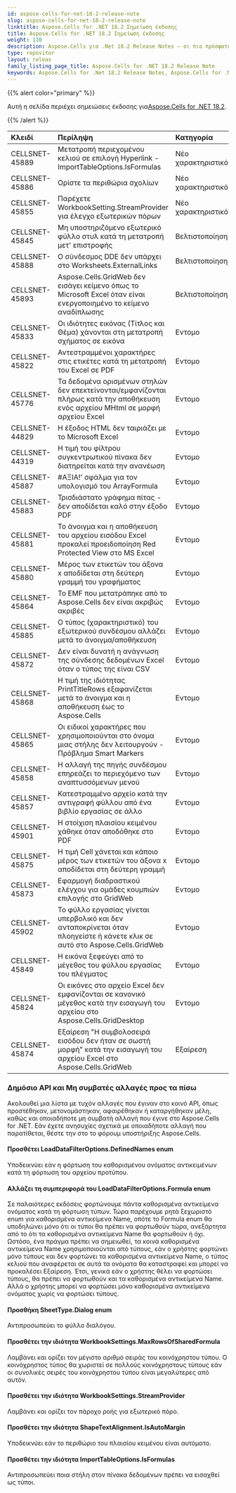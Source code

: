 ```yaml
---
id: aspose-cells-for-net-18-2-release-note
slug: aspose-cells-for-net-18-2-release-note
linktitle: Aspose.Cells for .NET 18.2 Σημείωση έκδοσης
title: Aspose.Cells for .NET 18.2 Σημείωση έκδοσης
weight: 110
description: Aspose.Cells για .Net 18.2 Release Notes – οι πιο πρόσφατες βελτιώσεις, νέες δυνατότητες και επιδιορθώσεις
type: repositor
layout: releas
family_listing_page_title: Aspose.Cells for .NET 18.2 Release Note
keywords: Aspose.Cells for .Net 18.2 Release Notes, Aspose.Cells for .Net 18.2 updates and fixe
---
```

{{% alert color="primary" %}} 

 Αυτή η σελίδα περιέχει σημειώσεις έκδοσης για[Aspose.Cells for .NET 18.2](https://www.nuget.org/packages/Aspose.Cells/18.2.0).

{{% /alert %}} 

|**Κλειδί**|**Περίληψη**|**Κατηγορία**|
| :- | :- | :- |
|CELLSNET-45889|Μετατροπή περιεχομένου κελιού σε επιλογή Hyperlink - ImportTableOptions.IsFormulas|Νέο χαρακτηριστικό|
|CELLSNET-45886|Ορίστε τα περιθώρια σχολίων|Νέο χαρακτηριστικό|
|CELLSNET-45855|Παρέχετε WorkbookSetting.StreamProvider για έλεγχο εξωτερικών πόρων|Νέο χαρακτηριστικό|
|CELLSNET-45845|Μη υποστηριζόμενο εξωτερικό φύλλο στυλ κατά τη μετατροπή μετ' επιστροφής|Βελτιστοποίηση|
|CELLSNET-45888|Ο σύνδεσμος DDE δεν υπάρχει στο Worksheets.ExternalLinks|Βελτιστοποίηση|
|CELLSNET-45893|Aspose.Cells.GridWeb δεν εισάγει κείμενο όπως το Microsoft Excel όταν είναι ενεργοποιημένο το κείμενο αναδίπλωσης|Βελτιστοποίηση|
|CELLSNET-45833|Οι ιδιότητες εικόνας (Τίτλος και Θέμα) χάνονται στη μετατροπή σχήματος σε εικόνα|Εντομο|
|CELLSNET-45822|Αντεστραμμένοι χαρακτήρες στις ετικέτες κατά τη μετατροπή του Excel σε PDF|Εντομο|
|CELLSNET-45776|Τα δεδομένα ορισμένων στηλών δεν επεκτείνονται/εμφανίζονται πλήρως κατά την αποθήκευση ενός αρχείου MHtml σε μορφή αρχείου Excel|Εντομο|
|CELLSNET-44829|Η έξοδος HTML δεν ταιριάζει με το Microsoft Excel|Εντομο|
|CELLSNET-44319|Η τιμή του φίλτρου συγκεντρωτικού πίνακα δεν διατηρείται κατά την ανανέωση|Εντομο|
|CELLSNET-45887|#ΑΞΙΑ!' σφάλμα για τον υπολογισμό του ArrayFormula|Εντομο|
|CELLSNET-45883|Τρισδιάστατο γράφημα πίτας - δεν αποδίδεται καλό στην έξοδο PDF|Εντομο|
|CELLSNET-45881|Το άνοιγμα και η αποθήκευση του αρχείου εισόδου Excel προκαλεί προειδοποίηση Red Protected View στο MS Excel|Εντομο|
|CELLSNET-45880|Μέρος των ετικετών του άξονα x αποδίδεται στη δεύτερη γραμμή του γραφήματος|Εντομο|
|CELLSNET-45864|Το EMF που μετατράπηκε από το Aspose.Cells δεν είναι ακριβώς ακριβές|Εντομο|
|CELLSNET-45885|Ο τύπος (χαρακτηριστικό) του εξωτερικού συνδέσμου αλλάζει μετά το άνοιγμα/αποθήκευση|Εντομο|
|CELLSNET-45872|Δεν είναι δυνατή η ανάγνωση της σύνδεσης δεδομένων Excel όταν ο τύπος της είναι CSV|Εντομο|
|CELLSNET-45868|Η τιμή της ιδιότητας PrintTitleRows εξαφανίζεται μετά το άνοιγμα και η αποθήκευση έως το Aspose.Cells|Εντομο|
|CELLSNET-45865|Οι ειδικοί χαρακτήρες που χρησιμοποιούνται στο όνομα μιας στήλης δεν λειτουργούν - Πρόβλημα Smart Markers|Εντομο|
|CELLSNET-45858|Η αλλαγή της πηγής συνδέσμου επηρεάζει το περιεχόμενο των αναπτυσσόμενων μενού|Εντομο|
|CELLSNET-45857|Κατεστραμμένο αρχείο κατά την αντιγραφή φύλλου από ένα βιβλίο εργασίας σε άλλο|Εντομο|
|CELLSNET-45901|Η στοίχιση πλαισίου κειμένου χάθηκε όταν αποδόθηκε στο PDF|Εντομο|
|CELLSNET-45875|Η τιμή Cell χάνεται και κάποιο μέρος των ετικετών του άξονα x αποδίδεται στη δεύτερη γραμμή|Εντομο|
|CELLSNET-45873|Εφαρμογή διαδραστικού ελέγχου για ομάδες κουμπιών επιλογής στο GridWeb|Εντομο|
|CELLSNET-45902|Το φύλλο εργασίας γίνεται υπερβολικό και δεν ανταποκρίνεται όταν πλοηγείστε ή κάνετε κλικ σε αυτό στο Aspose.Cells.GridWeb|Εντομο|
|CELLSNET-45849|Η εικόνα ξεφεύγει από το μέγεθος του φύλλου εργασίας του πλέγματος|Εντομο|
|CELLSNET-45824|Οι εικόνες στο αρχείο Excel δεν εμφανίζονται σε κανονικό μέγεθος κατά την εισαγωγή του αρχείου στο Aspose.Cells.GridDesktop|Εντομο|
|CELLSNET-45874|Εξαίρεση "Η συμβολοσειρά εισόδου δεν ήταν σε σωστή μορφή" κατά την εισαγωγή του αρχείου Excel στο Aspose.Cells.GridWeb|Εξαίρεση|
###  **Δημόσιο API και Μη συμβατές αλλαγές προς τα πίσω**
Ακολουθεί μια λίστα με τυχόν αλλαγές που έγιναν στο κοινό API, όπως προστέθηκαν, μετονομάστηκαν, αφαιρέθηκαν ή καταργήθηκαν μέλη, καθώς και οποιαδήποτε μη συμβατή αλλαγή που έγινε στο Aspose.Cells for .NET. Εάν έχετε ανησυχίες σχετικά με οποιαδήποτε αλλαγή που παρατίθεται, θέστε την στο το φόρουμ υποστήριξης Aspose.Cells.
####  **Προσθέτει LoadDataFilterOptions.DefinedNames enum**
Υποδεικνύει εάν η φόρτωση του καθορισμένου ονόματος αντικειμένων κατά τη φόρτωση του αρχείου προτύπου.
####  **Αλλάζει τη συμπεριφορά του LoadDataFilterOptions.Formula enum**
Σε παλαιότερες εκδόσεις φορτώνουμε πάντα καθορισμένα αντικείμενα ονόματος κατά τη φόρτωση τύπων. Τώρα παρέχουμε ρητά ξεχωριστό enum για καθορισμένα αντικείμενα Name, οπότε το Formula enum θα υποδηλώνει μόνο ότι οι τύποι θα πρέπει να φορτωθούν τώρα, ανεξάρτητα από το ότι τα καθορισμένα αντικείμενα Name θα φορτωθούν ή όχι. Ωστόσο, ένα πράγμα πρέπει να σημειωθεί, τα κοινά καθορισμένα αντικείμενα Name χρησιμοποιούνται από τύπους, εάν ο χρήστης φορτώνει μόνο τύπους και δεν φορτώνει τα καθορισμένα αντικείμενα Name, ο τύπος κελιού που αναφέρεται σε αυτά τα ονόματα θα καταστραφεί και μπορεί να προκαλέσει Εξαίρεση. Έτσι, γενικά εάν ο χρήστης θέλει να φορτώσει τύπους, θα πρέπει να φορτωθούν και τα καθορισμένα αντικείμενα Name. Αλλά ο χρήστης μπορεί να φορτώσει μόνο καθορισμένα αντικείμενα ονόματος χωρίς να φορτώσει τύπους.
####  **Προσθήκη SheetType.Dialog enum**
Αντιπροσωπεύει το φύλλο διαλόγου.
####  **Προσθέτει την ιδιότητα WorkbookSettings.MaxRowsOfSharedFormula**
Λαμβάνει και ορίζει τον μέγιστο αριθμό σειράς του κοινόχρηστου τύπου. Ο κοινόχρηστος τύπος θα χωριστεί σε πολλούς κοινόχρηστους τύπους εάν οι συνολικές σειρές του κοινόχρηστου τύπου είναι μεγαλύτερες από αυτόν.
####  **Προσθέτει την ιδιότητα WorkbookSettings.StreamProvider**
Λαμβάνει και ορίζει τον πάροχο ροής για εξωτερικό πόρο.
####  **Προσθέτει την ιδιότητα ShapeTextAlignment.IsAutoMargin**
Υποδεικνύει εάν το περιθώριο του πλαισίου κειμένου είναι αυτόματο.
####  **Προσθέτει την ιδιότητα ImportTableOptions.IsFormulas**
Αντιπροσωπεύει ποια στήλη στον πίνακα δεδομένων πρέπει να εισαχθεί ως τύποι.
